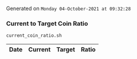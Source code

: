 Generated on `Monday 04-October-2021 at 09:32:28`

### Current to Target Coin Ratio
`current_coin_ratio.sh`

Date|Current|Target|Ratio
---|---|---|---
